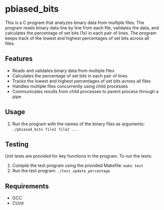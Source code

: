 # pbiased_bits

This is a C program that analyzes binary data from multiple files. The program reads binary data line by line from each file, validates the data, and calculates the percentage of set bits (1s) in each pair of lines. The program keeps track of the lowest and highest percentages of set bits across all files.

## Features

- Reads and validates binary data from multiple files
- Calculates the percentage of set bits in each pair of lines
- Tracks the lowest and highest percentages of set bits across all files
- Handles multiple files concurrently using child processes
- Communicates results from child processes to parent process through a pipe

## Usage

1. Run the program with the names of the binary files as arguments: `./pbiased_bits file1 file2 ...`

## Testing

Unit tests are provided for key functions in the program. To run the tests:

1. Compile the test program using the provided Makefile: `make test`
2. Run the test program: `./test_update_percentage`

## Requirements

- GCC
- CUnit
